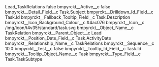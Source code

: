 <?xml version="1.0" encoding="UTF-8"?>
<CustomMetadata xmlns="http://soap.sforce.com/2006/04/metadata" xmlns:xsi="http://www.w3.org/2001/XMLSchema-instance" xmlns:xsd="http://www.w3.org/2001/XMLSchema">
    <label>Lead_TaskRelations</label>
    <protected>false</protected>
    <values>
        <field>bmpyrckt__Active__c</field>
        <value xsi:type="xsd:boolean">false</value>
    </values>
    <values>
        <field>bmpyrckt__Detail_Field__c</field>
        <value xsi:type="xsd:string">Task.Subject</value>
    </values>
    <values>
        <field>bmpyrckt__Drilldown_Id_Field__c</field>
        <value xsi:type="xsd:string">Task.Id</value>
    </values>
    <values>
        <field>bmpyrckt__Fallback_Tooltip_Field__c</field>
        <value xsi:type="xsd:string">Task.Description</value>
    </values>
    <values>
        <field>bmpyrckt__Icon_Background_Colour__c</field>
        <value xsi:type="xsd:string">#4ac076</value>
    </values>
    <values>
        <field>bmpyrckt__Icon__c</field>
        <value xsi:type="xsd:string">/img/icon/t4v35/standard/task.svg</value>
    </values>
    <values>
        <field>bmpyrckt__Object_Name__c</field>
        <value xsi:type="xsd:string">TaskRelation</value>
    </values>
    <values>
        <field>bmpyrckt__Parent_Object__c</field>
        <value xsi:type="xsd:string">Lead</value>
    </values>
    <values>
        <field>bmpyrckt__Position_Date_Field__c</field>
        <value xsi:type="xsd:string">Task.ActivityDate</value>
    </values>
    <values>
        <field>bmpyrckt__Relationship_Name__c</field>
        <value xsi:type="xsd:string">TaskRelations</value>
    </values>
    <values>
        <field>bmpyrckt__Sequence__c</field>
        <value xsi:type="xsd:double">10.0</value>
    </values>
    <values>
        <field>bmpyrckt__Test__c</field>
        <value xsi:type="xsd:boolean">false</value>
    </values>
    <values>
        <field>bmpyrckt__Tooltip_Id_Field__c</field>
        <value xsi:type="xsd:string">Task.Id</value>
    </values>
    <values>
        <field>bmpyrckt__Tooltip_Object_Name__c</field>
        <value xsi:type="xsd:string">Task</value>
    </values>
    <values>
        <field>bmpyrckt__Type_Field__c</field>
        <value xsi:type="xsd:string">Task.TaskSubtype</value>
    </values>
</CustomMetadata>
